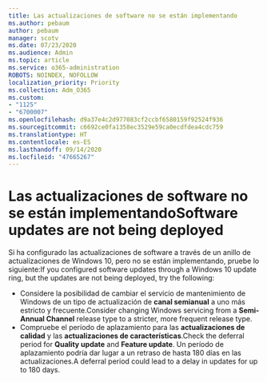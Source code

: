 ```yaml
---
title: Las actualizaciones de software no se están implementando
ms.author: pebaum
author: pebaum
manager: scotv
ms.date: 07/23/2020
ms.audience: Admin
ms.topic: article
ms.service: o365-administration
ROBOTS: NOINDEX, NOFOLLOW
localization_priority: Priority
ms.collection: Adm_O365
ms.custom:
- "1125"
- "6700007"
ms.openlocfilehash: d9a37e4c2d977083cf2ccbf6580159f92524f936
ms.sourcegitcommit: c6692ce0fa1358ec3529e59ca0ecdfdea4cdc759
ms.translationtype: HT
ms.contentlocale: es-ES
ms.lasthandoff: 09/14/2020
ms.locfileid: "47665267"
---
```

# <a name="software-updates-are-not-being-deployed"></a><span data-ttu-id="7bfca-102">Las actualizaciones de software no se están implementando</span><span class="sxs-lookup"><span data-stu-id="7bfca-102">Software updates are not being deployed</span></span>

<span data-ttu-id="7bfca-103">Si ha configurado las actualizaciones de software a través de un anillo de actualizaciones de Windows 10, pero no se están implementando, pruebe lo siguiente:</span><span class="sxs-lookup"><span data-stu-id="7bfca-103">If you configured software updates through a Windows 10 update ring, but the updates are not being deployed, try the following:</span></span>  

- <span data-ttu-id="7bfca-104">Considere la posibilidad de cambiar el servicio de mantenimiento de Windows de un tipo de actualización de **canal semianual** a uno más estricto y frecuente.</span><span class="sxs-lookup"><span data-stu-id="7bfca-104">Consider changing Windows servicing from a  **Semi-Annual Channel**  release type to a stricter, more frequent release type.</span></span>
- <span data-ttu-id="7bfca-105">Compruebe el período de aplazamiento para las **actualizaciones de calidad** y las **actualizaciones de características**.</span><span class="sxs-lookup"><span data-stu-id="7bfca-105">Check the deferral period for  **Quality update**  and  **Feature update**.</span></span> <span data-ttu-id="7bfca-106">Un período de aplazamiento podría dar lugar a un retraso de hasta 180 días en las actualizaciones.</span><span class="sxs-lookup"><span data-stu-id="7bfca-106">A deferral period could lead to a delay in updates for up to 180 days.</span></span>